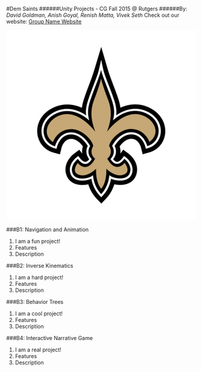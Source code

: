 #Dem Saints
######Unity Projects - CG Fall 2015 @ Rutgers
######By: *David Goldman, Anish Goyal, Renish Matta, Vivek Seth*
Check out our website: [Group Name Website](https://www.google.com "Google's Homepage!")

![how 'bout Dem Saints](demsaints.svg)

###B1: Navigation and Animation
1. I am a fun project!
2. Features
3. Description

###B2: Inverse Kinematics
1. I am a hard project!
2. Features
3. Description

###B3: Behavior Trees
1. I am a cool project!
2. Features
3. Description

###B4: Interactive Narrative Game
1. I am a real project!
2. Features
3. Description
